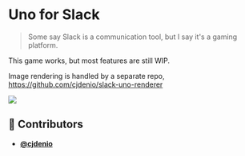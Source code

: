 <!-- DO NOT REMOVE - contributor_list:data:start:["cjdenio"]:end -->
# Uno for Slack

> Some say Slack is a communication tool, but I say it's a gaming platform.

This game works, but most features are still WIP.

Image rendering is handled by a separate repo, https://github.com/cjdenio/slack-uno-renderer

![](https://cloud-cfqwrizot.vercel.app/image.png)

<!-- DO NOT REMOVE - contributor_list:start -->
## 👥 Contributors


- **[@cjdenio](https://github.com/cjdenio)**

<!-- DO NOT REMOVE - contributor_list:end -->